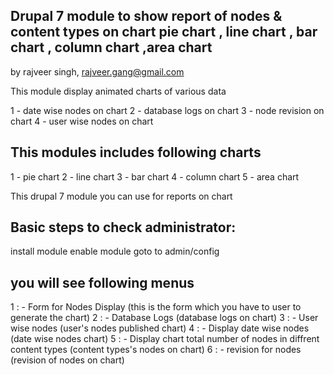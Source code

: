 Drupal 7 module to show report of nodes & content types on chart pie chart , line chart , bar chart ,  column chart ,area chart
----------------------------------------------------------------
by rajveer singh, rajveer.gang@gmail.com

This module display animated charts of various data

1 - date wise nodes on chart
2 - database logs on chart
3 - node revision on chart
4 - user wise nodes on chart

This modules includes following charts
-------------------------------------

1 - pie chart
2 - line chart
3 - bar chart
4 - column chart
5 - area chart

This drupal 7 module you can use for reports on chart

Basic steps to check administrator:
---------------------------------------

install module
enable module
goto to admin/config

you will see following menus
------------------------------------
1 : - Form for Nodes Display (this is the form which you have to user to generate the chart)
2 : - Database Logs (database logs on chart)
3 : - User wise nodes (user's nodes published chart)
4 : - Display date wise nodes (date wise nodes chart)
5 : - Display chart total number of nodes in diffrent content types (content types's nodes on chart)
6 : - revision for nodes (revision of nodes on chart)
